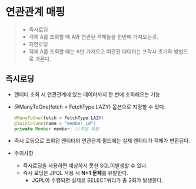 # 연관관계 매핑

>* 즉시로딩
>  * 객체 A를 조회할 때 A와 연관된 객체들을 한번에 가져오는것.
>* 지연로딩
>  * 객체 A를 조회할 때는 A만 가져오고 여관된 데이터는 프락시 초기화 방법으로 가온다.

## 즉시로딩

* 엔티티 조회 시 연관관계에 있는 데이터까지 한 번에 조회해오는 기능

* @ManyToOne(fetch = FetchType.LAZY) 옵션으로 지정할 수 있다.

  ```java
  @ManyToOne(fetch = FetchType.LAZY)
  @JoinColumn(name = "member_id")
  private Member member; //주문 회원
  ```

* 즉시 로딩으로 조회된 엔티티의 연관관계 필드에는 실제 엔티티가 객체가 변환된다.

* 주의사항

  * 즉시로딩을 사용하면 예상하지 못한 SQL이발생할 수 있다.
  * 즉시 로딩은 JPQL 사용 시 **N+1 문제**를 유발한다.
    * JQPL이 수행되면 실제로 SELECT쿼리가 총 2회가 발생한다.

